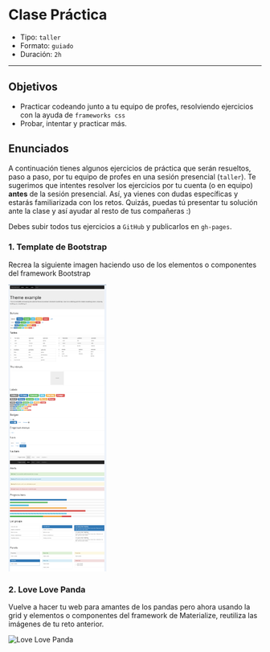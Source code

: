 # Clase Práctica

- Tipo: `taller`
- Formato: `guiado`
- Duración: `2h`

***

## Objetivos

- Practicar codeando junto a tu equipo de profes, resolviendo ejercicios con la
  ayuda de `frameworks css`
- Probar, intentar y practicar más.

## Enunciados

A continuación tienes algunos ejercicios de práctica que serán resueltos, paso
a paso, por tu equipo de profes en una sesión presencial (`taller`). Te
sugerimos que intentes resolver los ejercicios por tu cuenta (o en equipo)
**antes** de la sesión presencial. Así, ya vienes con dudas específicas y
estarás familiarizada con los retos. Quizás, puedas tú presentar tu solución
ante la clase y así ayudar al resto de tus compañeras :)

Debes subir todos tus ejercicios a `GitHub` y publicarlos en `gh-pages`.

### 1. Template de Bootstrap

Recrea la siguiente imagen haciendo uso de los elementos o componentes del
framework Bootstrap

![template](template-bootstrap.png)


### 2. Love Love Panda

Vuelve a hacer tu web para amantes de los pandas pero ahora usando la grid y elementos o componentes del framework de Materialize, reutiliza las imágenes de tu reto anterior.

![Love Love Panda](https://raw.githubusercontent.com/Laboratoria/curricula-js/a5233dee21c1cb455bc0c044ad4eb0f6b906f960/04-social-network/00-rwd/05-guided-exercises/love-love-panda.png)
